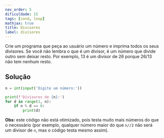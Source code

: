 ```yaml
---
nav_order: 5
dificuldade: 15
tags: [cond, loop]
mathjax: true
title: Divisores
label: divisores
---
```


Crie um programa que peça ao usuário um número e imprima todos os seus divisores. Se você não lembra o que é um divisor, é um número que divide outro sem deixar resto. Por exemplo, 13 é um divisor de 26 porque 26/13 não tem nenhum resto.

<!-- more -->

## Solução

```python
n = int(input('Digite um número:'))

print(f'Divisores de {n}:')
for d in range(1, n):
    if n % d == 0:
        print(d)
```

**Obs:** este código não está otimizado, pois testa muito mais números do que o necessário (por exemplo, qualquer número maior do que `n//2` não será um divisor de `n`, mas o código testa mesmo assim).
